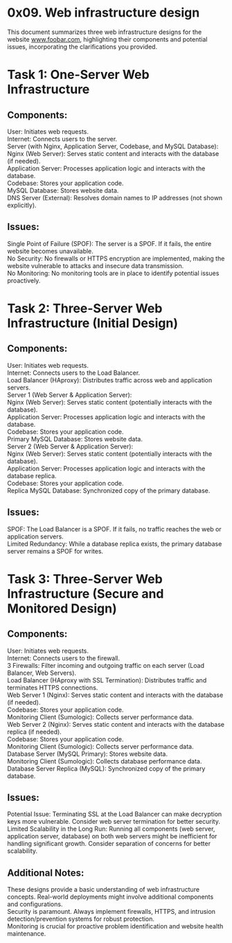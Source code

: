 0x09. Web infrastructure design
===

This document summarizes three web infrastructure designs for the website www.foobar.com, highlighting their components and potential issues, incorporating the clarifications you provided.

Task 1: One-Server Web Infrastructure
===

Components:
---

User: Initiates web requests.  
Internet: Connects users to the server.  
Server (with Nginx, Application Server, Codebase, and MySQL Database):  
Nginx (Web Server): Serves static content and interacts with the database (if needed).  
Application Server: Processes application logic and interacts with the database.  
Codebase: Stores your application code.  
MySQL Database: Stores website data.  
DNS Server (External): Resolves domain names to IP addresses (not shown explicitly).  

Issues:
---

Single Point of Failure (SPOF): The server is a SPOF. If it fails, the entire website becomes unavailable.  
No Security: No firewalls or HTTPS encryption are implemented, making the website vulnerable to attacks and insecure data transmission.  
No Monitoring: No monitoring tools are in place to identify potential issues proactively.  

Task 2: Three-Server Web Infrastructure (Initial Design)
===

Components:
---

User: Initiates web requests.  
Internet: Connects users to the Load Balancer.  
Load Balancer (HAproxy): Distributes traffic across web and application servers.  
Server 1 (Web Server & Application Server):  
Nginx (Web Server): Serves static content (potentially interacts with the database).  
Application Server: Processes application logic and interacts with the database.  
Codebase: Stores your application code.  
Primary MySQL Database: Stores website data.  
Server 2 (Web Server & Application Server):  
Nginx (Web Server): Serves static content (potentially interacts with the database).  
Application Server: Processes application logic and interacts with the database replica.  
Codebase: Stores your application code.  
Replica MySQL Database: Synchronized copy of the primary database.  

Issues:
---
SPOF: The Load Balancer is a SPOF. If it fails, no traffic reaches the web or application servers.  
Limited Redundancy: While a database replica exists, the primary database server remains a SPOF for writes.  

Task 3: Three-Server Web Infrastructure (Secure and Monitored Design)
===

Components:
---

User: Initiates web requests.  
Internet: Connects users to the firewall.  
3 Firewalls: Filter incoming and outgoing traffic on each server (Load Balancer, Web Servers).  
Load Balancer (HAproxy with SSL Termination): Distributes traffic and terminates HTTPS connections.  
Web Server 1 (Nginx): Serves static content and interacts with the database (if needed).  
Codebase: Stores your application code.  
Monitoring Client (Sumologic): Collects server performance data.  
Web Server 2 (Nginx): Serves static content and interacts with the database replica (if needed).  
Codebase: Stores your application code.  
Monitoring Client (Sumologic): Collects server performance data.  
Database Server (MySQL Primary): Stores website data.  
Monitoring Client (Sumologic): Collects database performance data.  
Database Server Replica (MySQL): Synchronized copy of the primary database.  

Issues:
---

Potential Issue: Terminating SSL at the Load Balancer can make decryption keys more vulnerable. Consider web server termination for better security.  
Limited Scalability in the Long Run: Running all components (web server, application server, database) on both web servers might be inefficient for handling significant growth. Consider separation of concerns for better scalability.  

Additional Notes:
---

These designs provide a basic understanding of web infrastructure concepts. Real-world deployments might involve additional components and configurations.  
Security is paramount. Always implement firewalls, HTTPS, and intrusion detection/prevention systems for robust protection.  
Monitoring is crucial for proactive problem identification and website health maintenance.  
